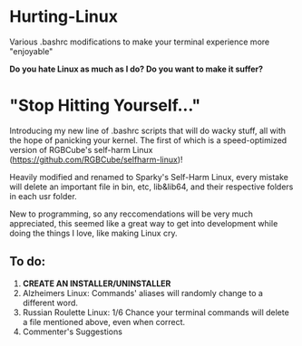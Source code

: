 # Hurting-Linux
Various .bashrc modifications to make your terminal experience more "enjoyable"

**Do you hate Linux as much as I do? Do you want to make it suffer?**

# "Stop Hitting Yourself..."

Introducing my new line of .bashrc scripts that will do wacky stuff, all with the hope of panicking your kernel. The first of which is a speed-optimized version of RGBCube's self-harm Linux (https://github.com/RGBCube/selfharm-linux)!

Heavily modified and renamed to Sparky's Self-Harm Linux, every mistake will delete an important file in bin, etc, lib&lib64, and their respective folders in each usr folder.

New to programming, so any reccomendations will be very much appreciated, this seemed like a great way to get into development while doing the things I love, like making Linux cry.


## To do:
1. **CREATE AN INSTALLER/UNINSTALLER**
2. Alzheimers Linux: Commands' aliases will randomly change to a different word.
3. Russian Roulette Linux: 1/6 Chance your terminal commands will delete a file mentioned above, even when correct.
4. Commenter's Suggestions
